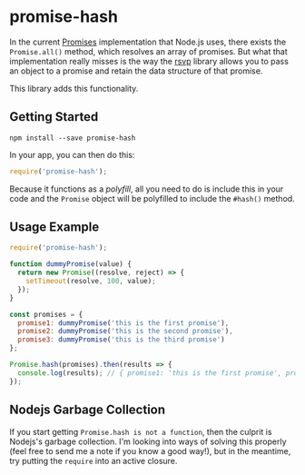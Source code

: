 # promise-hash

In the current [Promises](https://www.promisejs.org/) implementation that Node.js uses, there exists the `Promise.all()` method, which resolves an array of promises. But what that implementation really misses is the way the [rsvp](https://github.com/tildeio/rsvp.js/) library allows you to pass an object to a promise and retain the data structure of that promise.

This library adds this functionality.

## Getting Started

```
npm install --save promise-hash
```

In your app, you can then do this:

```js
require('promise-hash');
```

Because it functions as a _polyfill_, all you need to do is include this in your code and the `Promise` object will be polyfilled to include the `#hash()` method.

## Usage Example

```js
require('promise-hash');

function dummyPromise(value) {
  return new Promise((resolve, reject) => {
    setTimeout(resolve, 100, value);
  });
}

const promises = {
  promise1: dummyPromise('this is the first promise'),
  promise2: dummyPromise('this is the second promise'),
  promise3: dummyPromise('this is the third promise')
};

Promise.hash(promises).then(results => {
  console.log(results); // { promise1: 'this is the first promise', promise2: ... }
});
```

## Nodejs Garbage Collection

If you start getting `Promise.hash is not a function`, then the culprit is Nodejs's garbage collection. I'm looking into ways of solving this properly (feel free to send me a note if you know a good way!), but in the meantime, try putting the `require` into an active closure.
